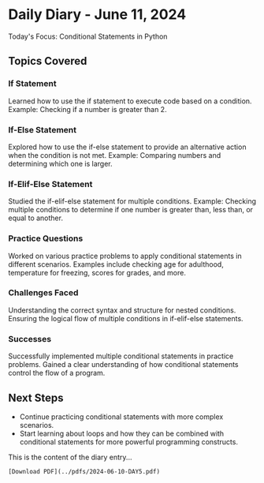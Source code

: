 # Daily Diary - June 11, 2024
Today's Focus: Conditional Statements in Python

## Topics Covered

### If Statement

Learned how to use the if statement to execute code based on a condition.
Example: Checking if a number is greater than 2.

### If-Else Statement

Explored how to use the if-else statement to provide an alternative action when the condition is not met.
Example: Comparing numbers and determining which one is larger.

### If-Elif-Else Statement

Studied the if-elif-else statement for multiple conditions.
Example: Checking multiple conditions to determine if one number is greater than, less than, or equal to another.

### Practice Questions

Worked on various practice problems to apply conditional statements in different scenarios.
Examples include checking age for adulthood, temperature for freezing, scores for grades, and more.

### Challenges Faced

Understanding the correct syntax and structure for nested conditions.
Ensuring the logical flow of multiple conditions in if-elif-else statements.

### Successes

Successfully implemented multiple conditional statements in practice problems.
Gained a clear understanding of how conditional statements control the flow of a program.

## Next Steps

- Continue practicing conditional statements with more complex scenarios.
- Start learning about loops and how they can be combined with conditional statements for more powerful programming constructs.

This is the content of the diary entry...  

`[Download PDF](../pdfs/2024-06-10-DAY5.pdf)`